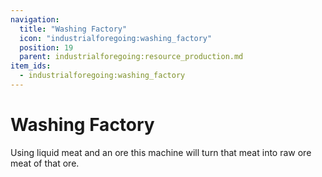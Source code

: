 ```yaml
---
navigation:
  title: "Washing Factory"
  icon: "industrialforegoing:washing_factory"
  position: 19
  parent: industrialforegoing:resource_production.md
item_ids:
  - industrialforegoing:washing_factory
---
```


# Washing Factory

Using liquid meat and an ore this machine will turn that meat into raw ore meat of that ore.



<Recipe id="industrialforegoing:washing_factory" />

